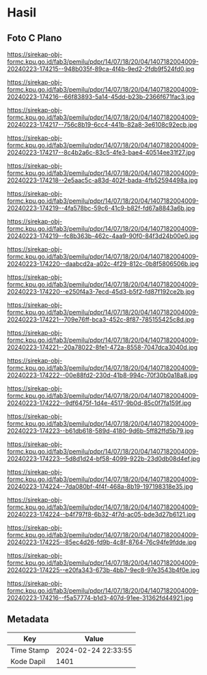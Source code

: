 # Hasil

## Foto C Plano

https://sirekap-obj-formc.kpu.go.id/fab3/pemilu/pdpr/14/07/18/20/04/1407182004009-20240223-174215--948b035f-89ca-4f4b-9ed2-2fdb9f524fd0.jpg

https://sirekap-obj-formc.kpu.go.id/fab3/pemilu/pdpr/14/07/18/20/04/1407182004009-20240223-174216--66f83893-5a14-45dd-b23b-2366f671fac3.jpg

https://sirekap-obj-formc.kpu.go.id/fab3/pemilu/pdpr/14/07/18/20/04/1407182004009-20240223-174217--756c8b19-6cc4-441b-82a8-3e6108c92ecb.jpg

https://sirekap-obj-formc.kpu.go.id/fab3/pemilu/pdpr/14/07/18/20/04/1407182004009-20240223-174217--8c4b2a6c-83c5-4fe3-bae4-40514ee31f27.jpg

https://sirekap-obj-formc.kpu.go.id/fab3/pemilu/pdpr/14/07/18/20/04/1407182004009-20240223-174218--2e5aac5c-a83d-402f-bada-4fb52594498a.jpg

https://sirekap-obj-formc.kpu.go.id/fab3/pemilu/pdpr/14/07/18/20/04/1407182004009-20240223-174219--4fa578bc-59c6-41c9-b82f-fd67a8843a6b.jpg

https://sirekap-obj-formc.kpu.go.id/fab3/pemilu/pdpr/14/07/18/20/04/1407182004009-20240223-174219--fc8b363b-462c-4aa9-90f0-84f3d24b00e0.jpg

https://sirekap-obj-formc.kpu.go.id/fab3/pemilu/pdpr/14/07/18/20/04/1407182004009-20240223-174220--daabcd2a-a02c-4f29-812c-0b8f5806506b.jpg

https://sirekap-obj-formc.kpu.go.id/fab3/pemilu/pdpr/14/07/18/20/04/1407182004009-20240223-174220--e250f4a3-7ecd-45d3-b5f2-fd87f192ce2b.jpg

https://sirekap-obj-formc.kpu.go.id/fab3/pemilu/pdpr/14/07/18/20/04/1407182004009-20240223-174221--709e76ff-bca3-452c-8f87-785155425c8d.jpg

https://sirekap-obj-formc.kpu.go.id/fab3/pemilu/pdpr/14/07/18/20/04/1407182004009-20240223-174221--20a78022-8fe1-472a-8558-7047dca3040d.jpg

https://sirekap-obj-formc.kpu.go.id/fab3/pemilu/pdpr/14/07/18/20/04/1407182004009-20240223-174222--00e88fd2-230d-41b8-994c-70f30b0a18a8.jpg

https://sirekap-obj-formc.kpu.go.id/fab3/pemilu/pdpr/14/07/18/20/04/1407182004009-20240223-174222--9df6475f-1d4e-4517-9b0d-85c0f7fa159f.jpg

https://sirekap-obj-formc.kpu.go.id/fab3/pemilu/pdpr/14/07/18/20/04/1407182004009-20240223-174223--b61db618-589d-4180-9d6b-5ff82ffd5b79.jpg

https://sirekap-obj-formc.kpu.go.id/fab3/pemilu/pdpr/14/07/18/20/04/1407182004009-20240223-174223--5d8d1d24-bf58-4099-922b-23d0db08d4ef.jpg

https://sirekap-obj-formc.kpu.go.id/fab3/pemilu/pdpr/14/07/18/20/04/1407182004009-20240223-174224--7da080bf-4f4f-468a-8b19-197198318e35.jpg

https://sirekap-obj-formc.kpu.go.id/fab3/pemilu/pdpr/14/07/18/20/04/1407182004009-20240223-174224--b4f797f8-6b32-4f7d-ac05-bde3d27b6121.jpg

https://sirekap-obj-formc.kpu.go.id/fab3/pemilu/pdpr/14/07/18/20/04/1407182004009-20240223-174225--85ec4d26-fd9b-4c8f-8764-76c94fe9fdde.jpg

https://sirekap-obj-formc.kpu.go.id/fab3/pemilu/pdpr/14/07/18/20/04/1407182004009-20240223-174225--e20fa343-673b-4bb7-9ec8-97e3543b4f0e.jpg

https://sirekap-obj-formc.kpu.go.id/fab3/pemilu/pdpr/14/07/18/20/04/1407182004009-20240223-174216--f5a57774-b1d3-407d-91ee-31362fd44921.jpg


## Metadata

| Key        | Value               |
| ---------- | ------------------- |
| Time Stamp | 2024-02-24 22:33:55 |
| Kode Dapil | 1401                |



